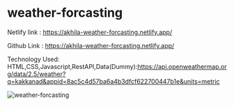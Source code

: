 # weather-forcasting

Netlify link :  https://akhila-weather-forcasting.netlify.app/

Github Link :  https://akhila-weather-forcasting.netlify.app/

Technology Used: HTML,CSS,Javascript,RestAPI,Data(Dummy):https://api.openweathermap.org/data/2.5/weather?q=kakkanad&appid=8ac5c4d57ba6a4b3dfcf622700447b1e&units=metric

![weather-forcasting](https://github.com/akhilanithin/weather-forcasting/assets/122517142/a82ca1d0-54e0-49de-a6d1-ab66d69dfaa4)
